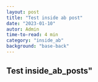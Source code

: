 ```yaml
---
layout: post
title: "Test inside ab post"
date: "2023-01-10"
autor: Admin
time-to-read: 4 min
category: "inside_ab"
background: "base-back"
---
```


## Test inside_ab_posts"
